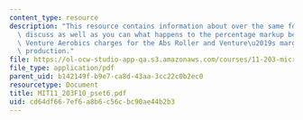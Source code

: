 ```yaml
---
content_type: resource
description: "This resource contains information about over the same four periods,\
  \ discuss as well as you can what happens to the percentage markup between the price\
  \ Venture Aerobics charges for the Abs Roller and Venture\u2019s marginal cost of\
  \ production."
file: https://ol-ocw-studio-app-qa.s3.amazonaws.com/courses/11-203-microeconomics-fall-2010/cd64df667ef6a8b6c56cbc90ae44b2b3_MIT11_203F10_pset6.pdf
file_type: application/pdf
parent_uid: b142149f-b9e7-ca8d-43aa-3cc22c0b2ec0
resourcetype: Document
title: MIT11_203F10_pset6.pdf
uid: cd64df66-7ef6-a8b6-c56c-bc90ae44b2b3
---
```

